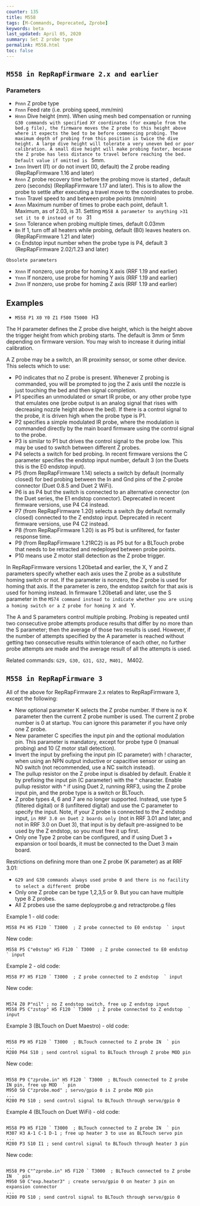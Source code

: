 ```yaml
---
counter: 135
title: M558
tags: [M-Commands, Deprecated, Zprobe] 
keywords: beta 
last_updated: April 05, 2020 
summary: Set Z probe type 
permalink: M558.html
toc: false 
---
```



## ` M558 in RepRapFirmware 2.x and earlier  ` 

### Parameters

* `Pnnn` Z probe type
* `Fnnn` Feed rate (i.e. probing speed, mm/min)
* `Hnnn` Dive height (mm). When using mesh bed compensation or running ` G30 commands with specified XY coordinates (for example from the bed.g file), the firmware moves the Z probe to this height above where it expects the bed to be before commencing probing. The maximum depth of probing from this position is twice the dive height. A large dive height will tolerate a very uneven bed or poor calibration. A small dive height will make probing faster, because the Z probe has less distance to travel before reaching the bed. Default value if omitted is  ` 5mm.
* `Innn` Invert (I1) or do not invert (I0, default) the Z probe reading (RepRapFirmware 1.16 and later)
* `Rnnn` Z probe recovery time before the probing move is started , default zero (seconds) (RepRapFirmware 1.17 and later). This is to allow the probe to settle after executing a travel move to the coordinates to probe.
* `Tnnn` Travel speed to and between probe points (mm/min)
* `Annn` Maximum number of times to probe each point, default 1. Maximum, as of 2.03, is 31. Setting ` M558 A parameter to anything >31 set it to 0 instead of to  ` 31
* `Snnn` Tolerance when probing multiple times, default 0.03mm
* `Bn` If 1, turn off all heaters while probing, default (B0) leaves heaters on.  (RepRapFirmware 1.21 and later) 
* `Cn` Endstop input number when the probe type is P4, default 3 (RepRapFirmware 2.02/1.23 and later)

`Obsolete parameters`

* `Xnnn` If nonzero, use probe for homing X axis (RRF 1.19 and earlier)
* `Ynnn` If nonzero, use probe for homing Y axis (RRF 1.19 and earlier)
* `Znnn` If nonzero, use probe for homing Z axis (RRF 1.19 and earlier)

## Examples

* ` M558 P1 X0 Y0 Z1 F500 T5000  ` H3

The H parameter defines the Z probe dive height, which is the height above the trigger height from which probing starts. The default is 3mm or 5mm depending on firmware version. You may wish to increase it during initial calibration.

A Z probe may be a switch, an IR proximity sensor, or some other device. This selects which to use:

* P0 indicates that no Z probe is present. Whenever Z probing is commanded, you will be prompted to jog the Z axis until the nozzle is just touching the bed and then signal completion.
* P1 specifies an unmodulated or smart IR probe, or any other probe type that emulates one (probe output is an analog signal that rises with decreasing nozzle height above the bed).  If there is a control signal to the probe, it is driven high when the probe type is P1.
* P2 specifies a simple modulated IR probe, where the modulation is commanded directly by the main board firmware using the control signal to the probe. 
* P3 is similar to P1 but drives the control signal to the probe low. This may be used to switch between different Z probes.
* P4 selects a switch for bed probing. In recent firmware versions the C parameter specifies the endstop input number, default 3 (on the Duets this is the E0 endstop input).
* P5 (from RepRapFirmware 1.14) selects a switch by default (normally closed) for bed probing between the In and Gnd pins of the Z-probe connector (Duet 0.8.5 and Duet 2 WiFi).
* P6 is as P4 but the switch is connected to an alternative connector (on the Duet series, the E1 endstop connector). Deprecated in recent firmware versions, use P4 C4 instead.
* P7 (from RepRapFirmware 1.20) selects a switch (by default normally closed) connected to the Z endstop input. Deprecated in recent firmware versions, use P4 C2 instead.
* P8 (from RepRapFirmware 1.20) is as P5 but is unfiltered, for faster response time.
* P9 (from RepRapFirmware 1.21RC2) is as P5 but for a BLTouch probe that needs to be retracted and redeployed between probe points.
* P10 means use Z motor stall detection as the Z probe trigger.

In RepRapFirmware versions 1.20beta4 and earlier, the X, Y and Z parameters specify whether each axis uses the Z probe as a substitute homing switch or not. If the parameter is nonzero, the Z probe is used for homing that axis. If the parameter is zero, the endstop switch for that axis is used for homing instead. In firmware 1.20beta6 and later, use the S parameter in the ` M574 command instead to indicate whether you are using a homing switch or a Z probe for homing X and  ` Y.

The A and S parameters control multiple probing. Probing is repeated until two consecutive probe attempts produce results that differ by no more than the S parameter; then the average of those two results is used. However, if the number of attempts specified by the A parameter is reached without getting two consecutive results within tolerance of each other, no further probe attempts are made and the average result of all the attempts is used.

Related commands: ` G29, G30, G31, G32, M401,  ` M402.

## ` M558 in RepRapFirmware 3  ` 

All of the above for RepRapFirmware 2.x relates to RepRapFirmware 3, except the following:

* New optional parameter K selects the Z probe number. If there is no K parameter then the current Z probe number is used. The current Z probe number is 0 at startup. You can ignore this parameter if you have only one Z probe.
* New parameter C specifies the input pin and the optional modulation pin. This parameter is mandatory, except for probe type 0 (manual probing) and 10 (Z motor stall detection). 
* Invert the input by prefixing the input pin (C parameter) with ! character, when using an NPN output inductive or capacitive sensor or using an NO switch (not recommended, use a NC switch instead). 
* The pullup resistor on the Z probe input is disabled by default. Enable it by prefixing the input pin (C parameter) with the ^ character. Enable pullup resistor with ^ if using Duet 2, running RRF3, using the Z probe input pin, and the probe type is a switch or BLTouch.
* Z probe types 4, 6 and 7 are no longer supported. Instead, use type 5 (filtered digital) or 8 (unfiltered digital) and use the C parameter to specify the input. Note, if your Z probe is connected to the Z endstop input, `in RRF 3.0 on Duet 2 boards only `(not in RRF 3.01 and later, and not in RRF 3.0 on Duet 3), that input is by default pre-assigned to be used by the Z endstop, so you must free it up first.
* Only one Type 2 probe can be configured, and if using Duet 3 + expansion or tool boards, it must be connected to the Duet 3 main board.

Restrictions on defining more than one Z probe (K parameter) as at RRF 3.01:

* ` G29 and G30 commands always used probe 0 and there is no facility to select a different  ` probe
* Only one Z probe can be type 1,2,3,5 or 9. But you can have multiple type 8 Z probes.
* All Z probes use the same deployprobe.g and retractprobe.g files

Example 1 - old code:

```
M558 P4 H5 F120 ` T3000  ; Z probe connected to E0 endstop  ` input
```

New code:

```
M558 P5 C"e0stop" H5 F120 ` T3000  ; Z probe connected to E0 endstop  ` input
```

Example 2 - old code:

```
M558 P7 H5 F120 ` T3000  ; Z probe connected to Z endstop  ` input
```

New code:

```

M574 Z0 P"nil" ; no Z endstop switch, free up Z endstop input
M558 P5 C"zstop" H5 F120 ` T3000  ; Z probe connected to Z endstop  ` input

```

Example 3 (BLTouch on Duet Maestro) - old code:

```

M558 P9 H5 F120 ` T3000  ; BLTouch connected to Z probe IN  ` pin
...
M280 P64 S10 ; send control signal to BLTouch through Z probe MOD pin

```

New code:

```

M558 P9 C"zprobe.in" H5 F120 ` T3000  ; BLTouch connected to Z probe IN pin, free up MOD  ` pin
M950 S0 C"zprobe.mod" ; servo/gpio 0 is Z probe MOD pin
...
M280 P0 S10 ; send control signal to BLTouch through servo/gpio 0

```

Example 4 (BLTouch on Duet WiFi) - old code:

```

M558 P9 H5 F120 ` T3000  ; BLTouch connected to Z probe IN  ` pin
M307 H3 A-1 C-1 D-1 ; free up heater 3 to use as BLTouch servo pin
...
M280 P3 S10 I1 ; send control signal to BLTouch through heater 3 pin

```

New code:

```

M558 P9 C"^zprobe.in" H5 F120 ` T3000  ; BLTouch connected to Z probe IN  ` pin
M950 S0 C"exp.heater3" ; create servo/gpio 0 on heater 3 pin on expansion connector
...
M280 P0 S10 ; send control signal to BLTouch through servo/gpio 0

```

